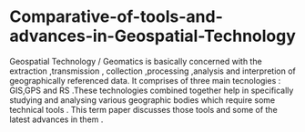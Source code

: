 # Comparative-of-tools-and-advances-in-Geospatial-Technology
Geospatial Technology / Geomatics is basically concerned with the extraction ,transmission , collection ,processing ,analysis and interpretion of geographically referenced data. It comprises of three main tecnologies : GIS,GPS and RS .These technologies combined together help in specifically studying and analysing various geographic bodies which require some technical tools . This term paper discusses those tools and some of the latest advances in them .
